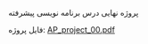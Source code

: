 پروژه نهایی درس برنامه نویسی پیشرفته

فایل پروژه:
[AP_project_00.pdf](https://github.com/MelikaFotoohi/AP-FinalProject/files/6720639/AP_project_00.pdf)

